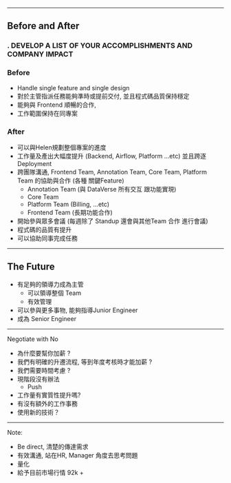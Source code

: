 
---
## Before and After
### **. DEVELOP A LIST OF YOUR ACCOMPLISHMENTS AND COMPANY IMPACT**
### Before
- Handle single feature and single design
- 對於主管指派任務能夠準時或提前交付, 並且程式碼品質保持穩定
- 能夠與 Frontend 順暢的合作,
- 工作範圍保持在同專案
### After
- 可以與Helen規劃整個專案的進度
- 工作量及產出大幅度提升 (Backend, Airflow, Platform …etc) 並且跨逐 Deployment
- 跨團隊溝通, Frontend Team, Annotation Team, Core Team, Platform Team 的協助與合作 (各種 關鍵Feature)
	- Annotation Team (與 DataVerse 所有交互 跟功能實現)
	- Core Team
	- Platform Team (Billing, …etc)
	- Frontend Team (長期功能合作)
- 開始參與眾多會議 (每週除了 Standup 還會與其他Team 合作 進行會議)
- 程式碼的品質有提升
- 可以協助同事完成任務
---
## The Future

- 有足夠的領導力成為主管
	- 可以領導整個 Team
	- 有效管理
- 可以參與更多事物, 能夠指導Junior Engineer
- 成為 Senior Engineer

---

Negotiate with No

- 為什麼要幫你加薪 ?
- 我們有明確的升遷流程, 等到年度考核時才能加薪 ?
- 我們需要時間考慮 ?
- 現階段沒有辦法
	- Push
- 工作量有實質性提升嗎?
- 有沒有額外的工作事務
- 使用新的技術？

---

Note:

- Be direct, 清楚的傳達需求
- 有效溝通, 站在HR, Manager 角度去思考問題
- 量化
- 給予目前市場行情 92k + 
